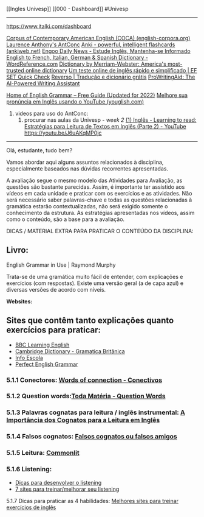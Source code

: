 [[Ingles Univesp]]
[[000 - Dashboard]]
#Univesp 

--- 


https://www.italki.com/dashboard

[Corpus of Contemporary American English (COCA) (english-corpora.org)](https://www.english-corpora.org/coca/)
[Laurence Anthony's AntConc](https://www.laurenceanthony.net/software/antconc/)
[Anki - powerful, intelligent flashcards (ankiweb.net)](https://apps.ankiweb.net/)
[Engoo Daily News - Estude Inglês, Mantenha-se Informado](https://engoo.com.br/app/daily-news)
[English to French, Italian, German & Spanish Dictionary - WordReference.com](https://www.wordreference.com/)
[Dictionary by Merriam-Webster: America's most-trusted online dictionary](https://www.merriam-webster.com/)
[Um teste online de inglês rápido e simplificado | EF SET Quick Check](https://www.efset.org/pt/quick-check)
[Reverso | Tradução e dicionário grátis](https://www.reverso.net/tradu%C3%A7%C3%A3o-texto)
[ProWritingAid: The AI-Powered Writing Assistant](https://prowritingaid.com/)

[Home of English Grammar – Free Guide (Updated for 2022)](https://www.englishgrammar.org/)
[Melhore sua pronúncia em Inglês usando o YouTube (youglish.com)](https://pt.youglish.com/)


1. videos para uso do AntConc:
	1. procurar nas aulas da Univesp - *week 2*
[(1) Inglês - Learning to read: Estratégias para Leitura de Textos em Inglês (Parte 2) - YouTube](https://www.youtube.com/watch?v=YmfkAtR4opw)
https://youtu.be/J6uAKqMP0jc



---


           

Olá, estudante, tudo bem?

Vamos abordar aqui alguns assuntos relacionados à disciplina, especialmente baseados nas dúvidas recorrentes apresentadas.

A avaliação segue o mesmo modelo das Atividades para Avaliação, as questões são bastante parecidas. Assim, é importante ter assistido aos vídeos em cada unidade e praticar com os exercícios e as atividades. Não será necessário saber palavras-chave e todas as questões relacionadas à gramática estarão contextualizadas, não será exigido somente o conhecimento da estrutura. As estratégias apresentadas nos vídeos, assim como o conteúdo, são a base para a avaliação. 

DICAS / MATERIAL EXTRA PARA PRATICAR O CONTEÚDO DA DISCIPLINA:

## **Livro:**

English Grammar in Use | Raymond Murphy

Trata-se de uma gramática muito fácil de entender, com explicações e exercícios (com respostas). Existe uma versão geral (a de capa azul) e diversas versões de acordo com níveis.

**Websites:**

## Sites que contêm tanto explicações quanto exercícios para praticar:

-   [BBC Learning English](https://www.bbc.co.uk/learningenglish/)
-   [Cambridge Dictionary - Gramatica Britânica](https://dictionary.cambridge.org/pt/gramatica/gramatica-britanica/)
-   [Info Escola](https://www.infoescola.com/ingles)
-   [Perfect English Grammar](https://www.perfect-english-grammar.com/)

### 5.1.1 Conectores: [Words of connection - Conectivos](https://www.sk.com.br/sk-conn-words-of-connection-conectivos-do-ingles.html) 

### 5.1.2 Question words:[Toda Matéria - Question Words](https://www.todamateria.com.br/question-words/)

### 5.1.3 Palavras cognatas para leitura / inglês instrumental: [A Importância dos Cognatos para a Leitura em Inglês](https://www.youtube.com/watch?v=UBbpUEAq0Qk)

### 5.1.4 Falsos cognatos: [Falsos cognatos ou falsos amigos](https://www.sk.com.br/sk-falsos-cognatos-ou-falsos-amigos.html)

### 5.1.5 Leitura: [Commonlit](https://www.commonlit.org/)

### 5.1.6 Listening:

-   [Dicas para desenvolver o listening](https://www.estudarfora.org.br/dicas-desenvolver-listening/)
-   [7 sites para treinar/melhorar seu listening](https://clubedoingles.com/7-sites-treinarmelhorar-listening/)

5.1.7 Dicas para praticar as 4 habilidades: [Melhores sites para treinar exercícios de inglês](https://querobolsa.com.br/revista/melhores-sites-para-treinar-exercicios-de-ingles)




